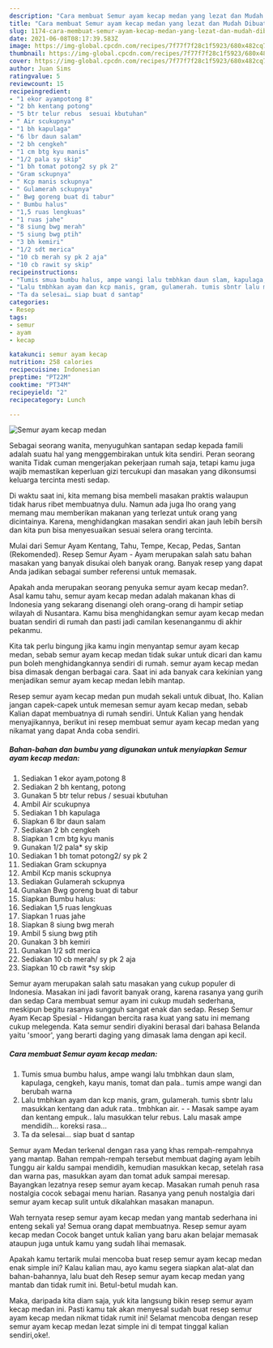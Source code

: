 ```yaml
---
description: "Cara membuat Semur ayam kecap medan yang lezat dan Mudah Dibuat"
title: "Cara membuat Semur ayam kecap medan yang lezat dan Mudah Dibuat"
slug: 1174-cara-membuat-semur-ayam-kecap-medan-yang-lezat-dan-mudah-dibuat
date: 2021-06-08T08:17:39.583Z
image: https://img-global.cpcdn.com/recipes/7f77f7f28c1f5923/680x482cq70/semur-ayam-kecap-medan-foto-resep-utama.jpg
thumbnail: https://img-global.cpcdn.com/recipes/7f77f7f28c1f5923/680x482cq70/semur-ayam-kecap-medan-foto-resep-utama.jpg
cover: https://img-global.cpcdn.com/recipes/7f77f7f28c1f5923/680x482cq70/semur-ayam-kecap-medan-foto-resep-utama.jpg
author: Juan Sims
ratingvalue: 5
reviewcount: 15
recipeingredient:
- "1 ekor ayampotong 8"
- "2 bh kentang potong"
- "5 btr telur rebus  sesuai kbutuhan"
- " Air scukupnya"
- "1 bh kapulaga"
- "6 lbr daun salam"
- "2 bh cengkeh"
- "1 cm btg kyu manis"
- "1/2 pala sy skip"
- "1 bh tomat potong2 sy pk 2"
- "Gram sckupnya"
- " Kcp manis sckupnya"
- " Gulamerah sckupnya"
- " Bwg goreng buat di tabur"
- " Bumbu halus"
- "1,5 ruas lengkuas"
- "1 ruas jahe"
- "8 siung bwg merah"
- "5 siung bwg ptih"
- "3 bh kemiri"
- "1/2 sdt merica"
- "10 cb merah sy pk 2 aja"
- "10 cb rawit sy skip"
recipeinstructions:
- "Tumis smua bumbu halus, ampe wangi lalu tmbhkan daun slam, kapulaga, cengkeh, kayu manis, tomat dan pala.. tumis ampe wangi dan berubah warna"
- "Lalu tmbhkan ayam dan kcp manis, gram, gulamerah. tumis sbntr lalu masukkan kentang dan aduk rata.. tmbhkan air.   Masak sampe ayam dan kentang empuk.. lalu masukkan telur rebus. Lalu masak ampe mendidih… koreksi rasa…"
- "Ta da selesai… siap buat d santap"
categories:
- Resep
tags:
- semur
- ayam
- kecap

katakunci: semur ayam kecap 
nutrition: 258 calories
recipecuisine: Indonesian
preptime: "PT22M"
cooktime: "PT34M"
recipeyield: "2"
recipecategory: Lunch

---
```



![Semur ayam kecap medan](https://img-global.cpcdn.com/recipes/7f77f7f28c1f5923/680x482cq70/semur-ayam-kecap-medan-foto-resep-utama.jpg)

Sebagai seorang wanita, menyuguhkan santapan sedap kepada famili adalah suatu hal yang menggembirakan untuk kita sendiri. Peran seorang  wanita Tidak cuman mengerjakan pekerjaan rumah saja, tetapi kamu juga wajib memastikan keperluan gizi tercukupi dan masakan yang dikonsumsi keluarga tercinta mesti sedap.

Di waktu  saat ini, kita memang bisa membeli masakan praktis walaupun tidak harus ribet membuatnya dulu. Namun ada juga lho orang yang memang mau memberikan makanan yang terlezat untuk orang yang dicintainya. Karena, menghidangkan masakan sendiri akan jauh lebih bersih dan kita pun bisa menyesuaikan sesuai selera orang tercinta. 

Mulai dari Semur Ayam Kentang, Tahu, Tempe, Kecap, Pedas, Santan (Rekomended). Resep Semur Ayam - Ayam merupakan salah satu bahan masakan yang banyak disukai oleh banyak orang. Banyak resep yang dapat Anda jadikan sebagai sumber referensi untuk memasak.

Apakah anda merupakan seorang penyuka semur ayam kecap medan?. Asal kamu tahu, semur ayam kecap medan adalah makanan khas di Indonesia yang sekarang disenangi oleh orang-orang di hampir setiap wilayah di Nusantara. Kamu bisa menghidangkan semur ayam kecap medan buatan sendiri di rumah dan pasti jadi camilan kesenanganmu di akhir pekanmu.

Kita tak perlu bingung jika kamu ingin menyantap semur ayam kecap medan, sebab semur ayam kecap medan tidak sukar untuk dicari dan kamu pun boleh menghidangkannya sendiri di rumah. semur ayam kecap medan bisa dimasak dengan berbagai cara. Saat ini ada banyak cara kekinian yang menjadikan semur ayam kecap medan lebih mantap.

Resep semur ayam kecap medan pun mudah sekali untuk dibuat, lho. Kalian jangan capek-capek untuk memesan semur ayam kecap medan, sebab Kalian dapat membuatnya di rumah sendiri. Untuk Kalian yang hendak menyajikannya, berikut ini resep membuat semur ayam kecap medan yang nikamat yang dapat Anda coba sendiri.

<!--inarticleads1-->

##### Bahan-bahan dan bumbu yang digunakan untuk menyiapkan Semur ayam kecap medan:

1. Sediakan 1 ekor ayam,potong 8
1. Sediakan 2 bh kentang, potong
1. Gunakan 5 btr telur rebus / sesuai kbutuhan
1. Ambil  Air scukupnya
1. Sediakan 1 bh kapulaga
1. Siapkan 6 lbr daun salam
1. Sediakan 2 bh cengkeh
1. Siapkan 1 cm btg kyu manis
1. Gunakan 1/2 pala* sy skip
1. Sediakan 1 bh tomat potong2/ sy pk 2
1. Sediakan Gram sckupnya
1. Ambil  Kcp manis sckupnya
1. Sediakan  Gulamerah sckupnya
1. Gunakan  Bwg goreng buat di tabur
1. Siapkan  Bumbu halus:
1. Sediakan 1,5 ruas lengkuas
1. Siapkan 1 ruas jahe
1. Siapkan 8 siung bwg merah
1. Ambil 5 siung bwg ptih
1. Gunakan 3 bh kemiri
1. Gunakan 1/2 sdt merica
1. Sediakan 10 cb merah/ sy pk 2 aja
1. Siapkan 10 cb rawit *sy skip


Semur ayam merupakan salah satu masakan yang cukup populer di Indonesia. Masakan ini jadi favorit banyak orang, karena rasanya yang gurih dan sedap Cara membuat semur ayam ini cukup mudah sederhana, meskipun begitu rasanya sungguh sangat enak dan sedap. Resep Semur Ayam Kecap Spesial - Hidangan bercita rasa kuat yang satu ini memang cukup melegenda. Kata semur sendiri diyakini berasal dari bahasa Belanda yaitu &#39;smoor&#39;, yang berarti daging yang dimasak lama dengan api kecil. 

<!--inarticleads2-->

##### Cara membuat Semur ayam kecap medan:

1. Tumis smua bumbu halus, ampe wangi lalu tmbhkan daun slam, kapulaga, cengkeh, kayu manis, tomat dan pala.. tumis ampe wangi dan berubah warna
1. Lalu tmbhkan ayam dan kcp manis, gram, gulamerah. tumis sbntr lalu masukkan kentang dan aduk rata.. tmbhkan air.  -  - Masak sampe ayam dan kentang empuk.. lalu masukkan telur rebus. Lalu masak ampe mendidih… koreksi rasa…
1. Ta da selesai… siap buat d santap


Semur ayam Medan terkenal dengan rasa yang khas rempah-rempahnya yang mantap. Bahan rempah-rempah tersebut membuat daging ayam lebih Tunggu air kaldu sampai mendidih, kemudian masukkan kecap, setelah rasa dan warna pas, masukkan ayam dan tomat aduk sampai meresap. Bayangkan lezatnya resep semur ayam kecap. Masakan rumah penuh rasa nostalgia cocok sebagai menu harian. Rasanya yang penuh nostalgia dari semur ayam kecap sulit untuk dikalahkan masakan manapun. 

Wah ternyata resep semur ayam kecap medan yang mantab sederhana ini enteng sekali ya! Semua orang dapat membuatnya. Resep semur ayam kecap medan Cocok banget untuk kalian yang baru akan belajar memasak ataupun juga untuk kamu yang sudah lihai memasak.

Apakah kamu tertarik mulai mencoba buat resep semur ayam kecap medan enak simple ini? Kalau kalian mau, ayo kamu segera siapkan alat-alat dan bahan-bahannya, lalu buat deh Resep semur ayam kecap medan yang mantab dan tidak rumit ini. Betul-betul mudah kan. 

Maka, daripada kita diam saja, yuk kita langsung bikin resep semur ayam kecap medan ini. Pasti kamu tak akan menyesal sudah buat resep semur ayam kecap medan nikmat tidak rumit ini! Selamat mencoba dengan resep semur ayam kecap medan lezat simple ini di tempat tinggal kalian sendiri,oke!.

